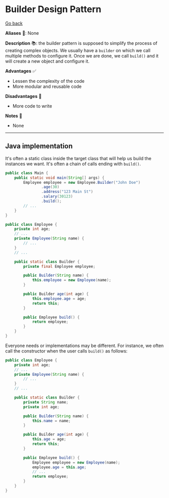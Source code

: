 # Builder Design Pattern

[Go back](../index.md#creational-)

<div class="row row-cols-md-2"><div>

**Aliases** 📌: None

**Description** 📚: the builder pattern is supposed to simplify the process of creating complex objects. We usually have a `builder` on which we call multiple methods to configure it. Once we are done, we call `build()` and it will create a new object and configure it.

</div><div>

**Advantages** ✅

* Lessen the complexity of the code
* More modular and reusable code

**Disadvantages** 🚫

* More code to write

**Notes** 📝

* None
</div></div>

<hr class="sep-both">

## Java implementation

<div class="row row-cols-md-2"><div>

It's often a static class inside the target class that will help us build the instances we want. It's often a chain of calls ending with `build()`.

```java
public class Main {
    public static void main(String[] args) {
        Employee employee = new Employee.Builder("John Doe")
                .age(30)
                .address("123 Main St")
                .salary(30123)
                .build();
        // ...
    }
}
```

```java
public class Employee {
    private int age;
    // ...
    private Employee(String name) {
        // ...
    }
    // ...

    public static class Builder {
        private final Employee employee;

        public Builder(String name) {
            this.employee = new Employee(name);
        }

        public Builder age(int age) {
            this.employee.age = age;
            return this;
        }

        public Employee build() {
            return employee;
        }
    }
}
```
</div><div>

Everyone needs or implementations may be different. For instance, we often call the constructor when the user calls `build()` as follows:

```java
public class Employee {
    private int age;
    // ...
    private Employee(String name) {
        // ...
    }
    // ...

    public static class Builder {
        private String name;
        private int age;

        public Builder(String name) {
            this.name = name;
        }

        public Builder age(int age) {
            this.age = age;
            return this;
        }

        public Employee build() {
            Employee employee = new Employee(name);
            employee.age = this.age;
            // ...
            return employee;
        }
    }
}

```
</div></div>